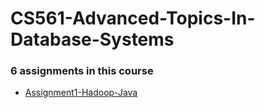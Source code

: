 # CS561-Advanced-Topics-In-Database-Systems

### 6 assignments in this course

* [Assignment1-Hadoop-Java](https://github.com/zyfu0408/CS561-Advanced-Topics-In-Database-Systems/tree/master/Assignment1-Hadoop-Java)
